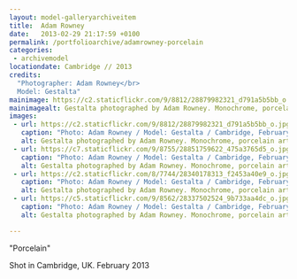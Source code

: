 ```yaml
---
layout: model-galleryarchiveitem
title:  Adam Rowney
date:   2013-02-29 21:17:59 +0100
permalink: /portfolioarchive/adamrowney-porcelain
categories:
 - archivemodel
locationdate: Cambridge // 2013
credits:
  "Photographer: Adam Rowney</br>
  Model: Gestalta"
mainimage: https://c2.staticflickr.com/9/8812/28879982321_d791a5b5bb_o.jpg
mainimagealt: Gestalta photographed by Adam Rowney. Monochrome, porcelain art nude image of a woman
images:
 - url: https://c2.staticflickr.com/9/8812/28879982321_d791a5b5bb_o.jpg
   caption: "Photo: Adam Rowney / Model: Gestalta / Cambridge, February 2013"
   alt: Gestalta photographed by Adam Rowney. Monochrome, porcelain art nude image of a woman
 - url: https://c7.staticflickr.com/9/8755/28851759622_475a3765d5_o.jpg
   caption: "Photo: Adam Rowney / Model: Gestalta / Cambridge, February 2013"
   alt: Gestalta photographed by Adam Rowney. Monochrome, porcelain art nude image of a woman
 - url: https://c2.staticflickr.com/8/7744/28340178313_f2453a40e9_o.jpg
   caption: "Photo: Adam Rowney / Model: Gestalta / Cambridge, February 2013"
   alt: Gestalta photographed by Adam Rowney. Monochrome, porcelain art nude image of a woman
 - url: https://c5.staticflickr.com/9/8562/28337502524_9b733aa4dc_o.jpg
   caption: "Photo: Adam Rowney / Model: Gestalta / Cambridge, February 2013"
   alt: Gestalta photographed by Adam Rowney. Monochrome, porcelain art nude image of a woman

---
```

"Porcelain"

Shot in Cambridge, UK. February 2013
